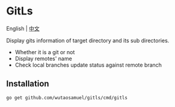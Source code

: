 # GitLs

English | [中文](./README_CN.md)

Display gits information of target directory and its sub directories.

- Whether it is a git or not
- Display remotes' name
- Check local branches update status against remote branch

## Installation

```sh
go get github.com/wutaosamuel/gitls/cmd/gitls
```
